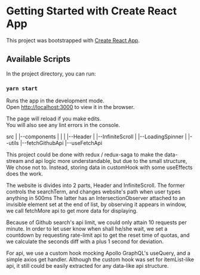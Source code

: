 # Getting Started with Create React App

This project was bootstrapped with [Create React App](https://github.com/facebook/create-react-app).

## Available Scripts

In the project directory, you can run:

### `yarn start`

Runs the app in the development mode.\
Open [http://localhost:3000](http://localhost:3000) to view it in the browser.

The page will reload if you make edits.\
You will also see any lint errors in the console.

src
|
|--components
|  |
|  |--Header
|  |--InfiniteScroll
|  |--LoadingSpinner
|
|--utils
   |--fetchGithubApi
   |--useFetchApi


This project could be done with redux / redux-saga to make the data-stream and api logic
more understandable, but due to the small structure, We chose not to. Instead, storing data
in customHook with some useEffects does the work.

The website is divides into 2 parts, Header and InfiniteScroll.
The former controls the searchTerm, and changes website's path when user types anything in 500ms
The latter has an IntersectionObserver attached to an invisible element set at the end of list,
by observing it appears in window, we call fetchMore api to get more data for displaying.

Because of Github search's api limit, we could only attain 10 requests per minute. In order to let
user know when shall he/she wait, we set a countdown by requesting rate-limit api to get the reset
time of quotas, and we calculate the seconds diff with a plus 1 second for deviation.

For api, we use a custom hook mocking Apollo GraphQL's useQuery, and a simple axios get handler.
Although the custom hook was set for itemList-like api, it still could be easily extracted for any
data-like api structure.

